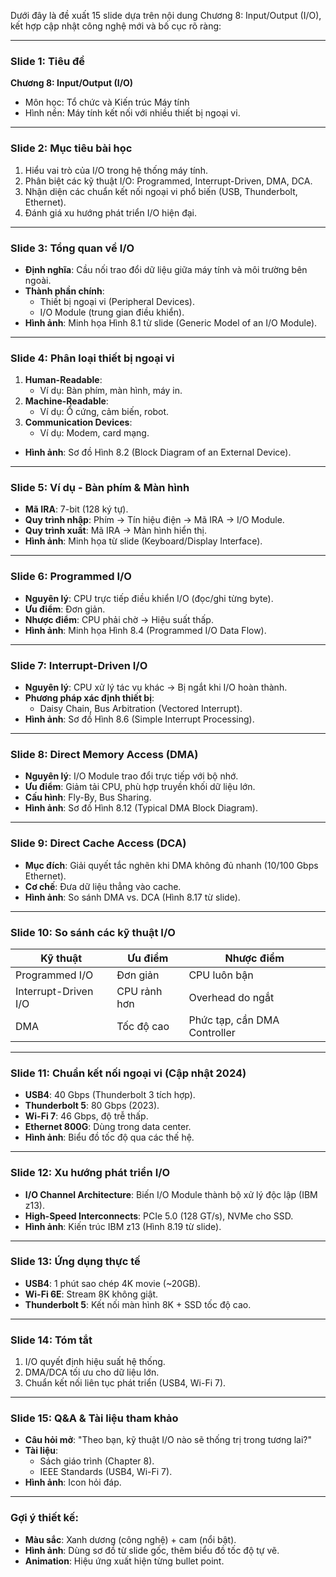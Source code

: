 Dưới đây là đề xuất 15 slide dựa trên nội dung Chương 8: Input/Output (I/O), kết hợp cập nhật công nghệ mới và bố cục rõ ràng:

---

### **Slide 1: Tiêu đề**  
**Chương 8: Input/Output (I/O)**  
- Môn học: Tổ chức và Kiến trúc Máy tính   
- Hình nền: Máy tính kết nối với nhiều thiết bị ngoại vi.  

---

### **Slide 2: Mục tiêu bài học**  
1. Hiểu vai trò của I/O trong hệ thống máy tính.  
2. Phân biệt các kỹ thuật I/O: Programmed, Interrupt-Driven, DMA, DCA.  
3. Nhận diện các chuẩn kết nối ngoại vi phổ biến (USB, Thunderbolt, Ethernet).  
4. Đánh giá xu hướng phát triển I/O hiện đại.  

---

### **Slide 3: Tổng quan về I/O**  
- **Định nghĩa**: Cầu nối trao đổi dữ liệu giữa máy tính và môi trường bên ngoài.  
- **Thành phần chính**:  
  - Thiết bị ngoại vi (Peripheral Devices).  
  - I/O Module (trung gian điều khiển).  
- **Hình ảnh**: Minh họa Hình 8.1 từ slide (Generic Model of an I/O Module).  

---

### **Slide 4: Phân loại thiết bị ngoại vi**  
1. **Human-Readable**:  
   - Ví dụ: Bàn phím, màn hình, máy in.  
2. **Machine-Readable**:  
   - Ví dụ: Ổ cứng, cảm biến, robot.  
3. **Communication Devices**:  
   - Ví dụ: Modem, card mạng.  
- **Hình ảnh**: Sơ đồ Hình 8.2 (Block Diagram of an External Device).  

---

### **Slide 5: Ví dụ - Bàn phím & Màn hình**  
- **Mã IRA**: 7-bit (128 ký tự).  
- **Quy trình nhập**: Phím → Tín hiệu điện → Mã IRA → I/O Module.  
- **Quy trình xuất**: Mã IRA → Màn hình hiển thị.  
- **Hình ảnh**: Minh họa từ slide (Keyboard/Display Interface).  

---

### **Slide 6: Programmed I/O**  
- **Nguyên lý**: CPU trực tiếp điều khiển I/O (đọc/ghi từng byte).  
- **Ưu điểm**: Đơn giản.  
- **Nhược điểm**: CPU phải chờ → Hiệu suất thấp.  
- **Hình ảnh**: Minh họa Hình 8.4 (Programmed I/O Data Flow).  

---

### **Slide 7: Interrupt-Driven I/O**  
- **Nguyên lý**: CPU xử lý tác vụ khác → Bị ngắt khi I/O hoàn thành.  
- **Phương pháp xác định thiết bị**:  
  - Daisy Chain, Bus Arbitration (Vectored Interrupt).  
- **Hình ảnh**: Sơ đồ Hình 8.6 (Simple Interrupt Processing).  

---

### **Slide 8: Direct Memory Access (DMA)**  
- **Nguyên lý**: I/O Module trao đổi trực tiếp với bộ nhớ.  
- **Ưu điểm**: Giảm tải CPU, phù hợp truyền khối dữ liệu lớn.  
- **Cấu hình**: Fly-By, Bus Sharing.  
- **Hình ảnh**: Sơ đồ Hình 8.12 (Typical DMA Block Diagram).  

---

### **Slide 9: Direct Cache Access (DCA)**  
- **Mục đích**: Giải quyết tắc nghẽn khi DMA không đủ nhanh (10/100 Gbps Ethernet).  
- **Cơ chế**: Đưa dữ liệu thẳng vào cache.  
- **Hình ảnh**: So sánh DMA vs. DCA (Hình 8.17 từ slide).  

---

### **Slide 10: So sánh các kỹ thuật I/O**  
| **Kỹ thuật**       | **Ưu điểm**               | **Nhược điểm**               |  
|---------------------|---------------------------|-------------------------------|  
| Programmed I/O      | Đơn giản                  | CPU luôn bận                 |  
| Interrupt-Driven I/O| CPU rảnh hơn              | Overhead do ngắt              |  
| DMA                 | Tốc độ cao                | Phức tạp, cần DMA Controller |  

---

### **Slide 11: Chuẩn kết nối ngoại vi (Cập nhật 2024)**  
- **USB4**: 40 Gbps (Thunderbolt 3 tích hợp).  
- **Thunderbolt 5**: 80 Gbps (2023). 
- **Wi-Fi 7**: 46 Gbps, độ trễ thấp.  
- **Ethernet 800G**: Dùng trong data center.  
- **Hình ảnh**: Biểu đồ tốc độ qua các thế hệ.  

---

### **Slide 12: Xu hướng phát triển I/O**  
- **I/O Channel Architecture**: Biến I/O Module thành bộ xử lý độc lập (IBM z13).  
- **High-Speed Interconnects**: PCIe 5.0 (128 GT/s), NVMe cho SSD.  
- **Hình ảnh**: Kiến trúc IBM z13 (Hình 8.19 từ slide).  

---

### **Slide 13: Ứng dụng thực tế**  
- **USB4**: 1 phút sao chép 4K movie (~20GB).  
- **Wi-Fi 6E**: Stream 8K không giật.  
- **Thunderbolt 5**: Kết nối màn hình 8K + SSD tốc độ cao.  

---

### **Slide 14: Tóm tắt**  
1. I/O quyết định hiệu suất hệ thống.  
2. DMA/DCA tối ưu cho dữ liệu lớn.  
3. Chuẩn kết nối liên tục phát triển (USB4, Wi-Fi 7).  

---

### **Slide 15: Q&A & Tài liệu tham khảo**  
- **Câu hỏi mở**: "Theo bạn, kỹ thuật I/O nào sẽ thống trị trong tương lai?"  
- **Tài liệu**:  
  - Sách giáo trình (Chapter 8).  
  - IEEE Standards (USB4, Wi-Fi 7).  
- **Hình ảnh**: Icon hỏi đáp.  

---

### Gợi ý thiết kế:  
- **Màu sắc**: Xanh dương (công nghệ) + cam (nổi bật).  
- **Hình ảnh**: Dùng sơ đồ từ slide gốc, thêm biểu đồ tốc độ tự vẽ.  
- **Animation**: Hiệu ứng xuất hiện từng bullet point. 